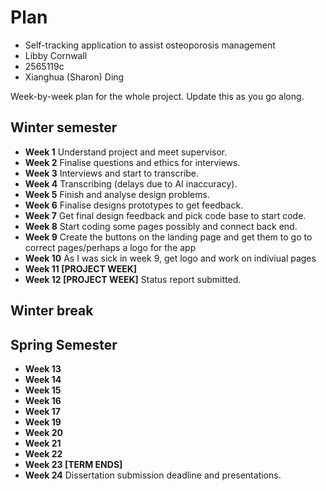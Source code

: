 # Plan

* Self-tracking application to assist osteoporosis management
* Libby Cornwall
* 2565119c
* Xianghua (Sharon) Ding

Week-by-week plan for the whole project. Update this as you go along.

## Winter semester

* **Week 1** Understand project and meet supervisor.
* **Week 2** Finalise questions and ethics for interviews.
* **Week 3** Interviews and start to transcribe.
* **Week 4** Transcribing (delays due to AI inaccuracy).
* **Week 5** Finish and analyse design problems. 
* **Week 6** Finalise designs prototypes to get feedback. 
* **Week 7** Get final design feedback and pick code base to start code.
* **Week 8** Start coding some pages possibly and connect back end.
* **Week 9** Create the buttons on the landing page and get them to go to correct pages/perhaps a logo for the app
* **Week 10** As I was sick in week 9, get logo and work on indiviual pages 
* **Week 11 [PROJECT WEEK]**
* **Week 12 [PROJECT WEEK]** Status report submitted.

## Winter break

## Spring Semester

* **Week 13**
* **Week 14**
* **Week 15**
* **Week 16**
* **Week 17**
* **Week 19**
* **Week 20**
* **Week 21**
* **Week 22**
* **Week 23 [TERM ENDS]**
* **Week 24** Dissertation submission deadline and presentations.

